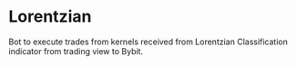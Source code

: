 # Lorentzian
Bot to execute trades from kernels received from Lorentzian Classification indicator from trading view to Bybit.
